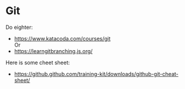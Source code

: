 # Git  

Do eighter:
- https://www.katacoda.com/courses/git  
Or
- https://learngitbranching.js.org/

Here is some cheet sheet:  
- https://github.github.com/training-kit/downloads/github-git-cheat-sheet/